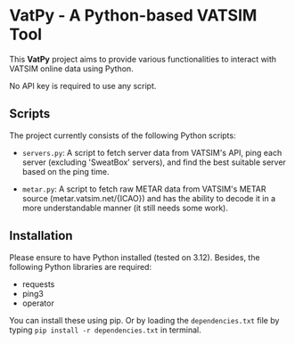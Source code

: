 # VatPy - A Python-based VATSIM Tool

This **VatPy** project aims to provide various functionalities to interact with VATSIM online data using Python.

No API key is required to use any script.

## Scripts

The project currently consists of the following Python scripts:

- `servers.py`: A script to fetch server data from VATSIM's API, ping each server (excluding 'SweatBox' servers), and
  find the best suitable server based on the ping time.

- `metar.py`: A script to fetch raw METAR data from VATSIM's METAR source (metar.vatsim.net/{ICAO}) and has the ability
  to decode it in a more understandable manner (it still needs some work).

## Installation

Please ensure to have Python installed (tested on 3.12). Besides, the following Python libraries are required:

- requests
- ping3
- operator

You can install these using pip. Or by loading the `dependencies.txt` file by typing `pip install -r dependencies.txt`
in terminal.